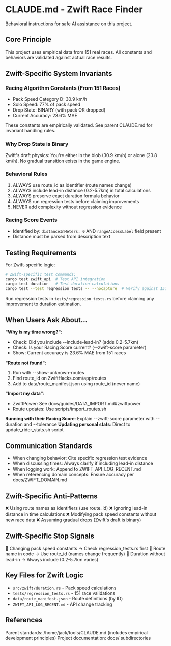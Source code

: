 # CLAUDE.md - Zwift Race Finder

Behavioral instructions for safe AI assistance on this project.

## Core Principle

This project uses empirical data from 151 real races. All constants and behaviors are validated against actual race results.

## Zwift-Specific System Invariants

### Racing Algorithm Constants (From 151 Races)
- Pack Speed Category D: 30.9 km/h
- Solo Speed: 77% of pack speed  
- Drop State: BINARY (with pack OR dropped)
- Current Accuracy: 23.6% MAE

These constants are empirically validated. See parent CLAUDE.md for invariant handling rules.

### Why Drop State is Binary
Zwift's draft physics: You're either in the blob (30.9 km/h) or alone (23.8 km/h).
No gradual transition exists in the game engine.

### Behavioral Rules
1. ALWAYS use route_id as identifier (route names change)
2. ALWAYS include lead-in distance (0.2-5.7km) in total calculations
3. ALWAYS preserve exact duration formula behavior
4. ALWAYS run regression tests before claiming improvements
5. NEVER add complexity without regression evidence

### Racing Score Events
- Identified by: `distanceInMeters: 0` AND `rangeAccessLabel` field present
- Distance must be parsed from description text

## Testing Requirements

For Zwift-specific logic:
```bash
# Zwift-specific test commands:
cargo test zwift_api  # Test API integration
cargo test duration   # Test duration calculations
cargo test --test regression_tests -- --nocapture  # Verify against 151 races
```

Run regression tests in `tests/regression_tests.rs` before claiming any improvement to duration estimation.

## When Users Ask About...

**"Why is my time wrong?"**: 
- Check: Did you include --include-lead-in? (adds 0.2-5.7km)
- Check: Is your Racing Score current? (--zwift-score parameter)
- Show: Current accuracy is 23.6% MAE from 151 races

**"Route not found"**:
1. Run with --show-unknown-routes
2. Find route_id on ZwiftHacks.com/app/routes
3. Add to data/route_manifest.json using route_id (never name)

**"Import my data"**:
- ZwiftPower: See docs/guides/DATA_IMPORT.md#zwiftpower
- Route updates: Use scripts/import_routes.sh

**Running with their Racing Score**: Explain --zwift-score parameter with --duration and --tolerance
**Updating personal stats**: Direct to update_rider_stats.sh script

## Communication Standards

- When changing behavior: Cite specific regression test evidence
- When discussing times: Always clarify if including lead-in distance
- When logging work: Append to ZWIFT_API_LOG_RECENT.md
- When referencing domain concepts: Ensure accuracy per docs/ZWIFT_DOMAIN.md

## Zwift-Specific Anti-Patterns

❌ Using route names as identifiers (use route_id)
❌ Ignoring lead-in distance in time calculations
❌ Modifying pack speed constants without new race data
❌ Assuming gradual drops (Zwift's draft is binary)

## Zwift-Specific Stop Signals

🛑 Changing pack speed constants → Check regression_tests.rs first
🛑 Route name in code → Use route_id (names change frequently)
🛑 Duration without lead-in → Always include (0.2-5.7km varies)

## Key Files for Zwift Logic
- `src/zwift/duration.rs` - Pack speed calculations
- `tests/regression_tests.rs` - 151 race validations
- `data/route_manifest.json` - Route definitions (by ID)
- `ZWIFT_API_LOG_RECENT.md` - API change tracking

## References

Parent standards: /home/jack/tools/CLAUDE.md (includes empirical development principles)
Project documentation: docs/ subdirectories